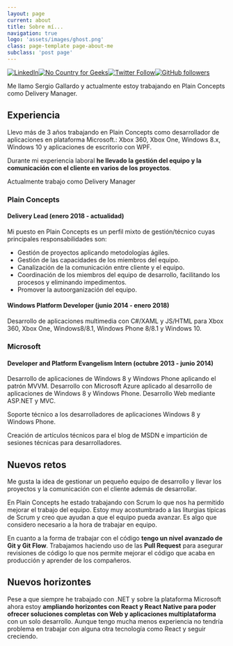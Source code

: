 ```yaml
---
layout: page
current: about
title: Sobre mí...
navigation: true
logo: 'assets/images/ghost.png'
class: page-template page-about-me
subclass: 'post page'
---
```


[![LinkedIn](https://img.shields.io/badge/LinkedIn-Profile-blue.svg)](https://www.linkedin.com/in/sergiogallardosales/)[![No Country for Geeks](https://img.shields.io/badge/Colaborando-No%20Country%20for%20Geeks-orange.svg)](http://www.nocountryforgeeks.com/author/gallardo)[![Twitter Follow](https://img.shields.io/twitter/follow/espadrine.svg?style=social&label=Follow)](https://twitter.com/ikeinyyo)[![GitHub followers](https://img.shields.io/github/followers/espadrine.svg?style=social&label=Follow)](https://github.com/ikeinyyo)

Me llamo Sergio Gallardo y actualmente estoy trabajando en Plain Concepts como Delivery Manager.

## Experiencia

Llevo más de 3 años trabajando en Plain Concepts como desarrollador de aplicaciones en plataforma Microsoft.: Xbox 360, Xbox One, Windows 8.x, Windows 10 y aplicaciones de escritorio con WPF.

Durante mi experiencia laboral **he llevado la gestión del equipo y la comunicación con el cliente en varios de los proyectos**.

Actualmente trabajo como Delivery Manager

### Plain Concepts

#### Delivery Lead (enero 2018 - actualidad)

Mi puesto en Plain Concepts es un perfil mixto de gestión/técnico cuyas principales responsabilidades son:

* Gestión de proyectos aplicando metodologías ágiles.
* Gestión de las capacidades de los miembros del equipo.
* Canalización de la comunicación entre cliente y el equipo.
* Coordinación de los miembros del equipo de desarrollo, facilitando los procesos y eliminando impedimentos.
* Promover la autoorganización del equipo.

#### Windows Platform Developer (junio 2014 - enero 2018)

Desarrollo de aplicaciones multimedia con C#/XAML y JS/HTML para Xbox 360, Xbox One, Windows8/8.1, Windows Phone 8/8.1 y Windows 10.

### Microsoft

#### Developer and Platform Evangelism Intern (octubre 2013 - junio 2014)

Desarrollo de aplicaciones de Windows 8 y Windows Phone aplicando el patrón MVVM. Desarrollo con Microsoft Azure aplicado al desarrollo de aplicaciones de Windows 8 y Windows Phone. Desarrollo Web mediante ASP.NET y MVC.

Soporte técnico a los desarrolladores de aplicaciones Windows 8 y Windows Phone.

Creación de artículos técnicos para el blog de MSDN e impartición de sesiones técnicas para desarrolladores.

## Nuevos retos

Me gusta la idea de gestionar un pequeño equipo de desarrollo y llevar los proyectos y la comunicación con el cliente además de desarrollar.

En Plain Concepts he estado trabajando con Scrum lo que nos ha permitido mejorar el trabajo del equipo. Estoy muy acostumbrado a las liturgias típicas de Scrum y creo que ayudan a que el equipo pueda avanzar. Es algo que considero necesario a la hora de trabajar en equipo.

En cuanto a la forma de trabajar con el código **tengo un nivel avanzado de Git y Git Flow**. Trabajamos haciendo uso de las **Pull Request** para asegurar revisiones de código lo que nos permite mejorar el código que acaba en producción y aprender de los compañeros.

## Nuevos horizontes

Pese a que siempre he trabajado con .NET y sobre la plataforma Microsoft ahora estoy **ampliando horizontes con React y React Native para poder ofrecer soluciones completas con Web y aplicaciones multiplataforma** con un solo desarrollo. Aunque tengo mucha menos experiencia no tendría problema en trabajar con alguna otra tecnología como React y seguir creciendo.
